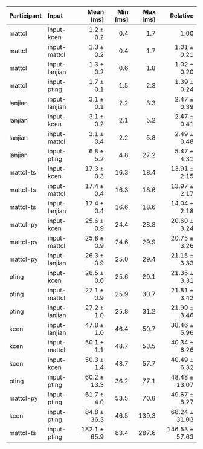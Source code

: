 | Participant | Input | Mean [ms] | Min [ms] | Max [ms] | Relative |
|:---|:---|---:|---:|---:|---:|
| mattcl | input-kcen | 1.2 ± 0.2 | 0.4 | 1.7 | 1.00 |
| mattcl | input-mattcl | 1.3 ± 0.2 | 0.4 | 1.7 | 1.01 ± 0.21 |
| mattcl | input-lanjian | 1.3 ± 0.2 | 0.6 | 1.8 | 1.02 ± 0.20 |
| mattcl | input-pting | 1.7 ± 0.1 | 1.5 | 2.3 | 1.39 ± 0.24 |
| lanjian | input-lanjian | 3.1 ± 0.1 | 2.2 | 3.3 | 2.47 ± 0.39 |
| lanjian | input-kcen | 3.1 ± 0.2 | 2.1 | 5.2 | 2.47 ± 0.41 |
| lanjian | input-mattcl | 3.1 ± 0.4 | 2.2 | 5.8 | 2.49 ± 0.48 |
| lanjian | input-pting | 6.8 ± 5.2 | 4.8 | 27.2 | 5.47 ± 4.31 |
| mattcl-ts | input-kcen | 17.3 ± 0.3 | 16.3 | 18.4 | 13.91 ± 2.15 |
| mattcl-ts | input-mattcl | 17.4 ± 0.4 | 16.3 | 18.6 | 13.97 ± 2.17 |
| mattcl-ts | input-lanjian | 17.4 ± 0.4 | 16.6 | 18.6 | 14.04 ± 2.18 |
| mattcl-py | input-kcen | 25.6 ± 0.9 | 24.4 | 28.8 | 20.60 ± 3.24 |
| mattcl-py | input-mattcl | 25.8 ± 0.9 | 24.6 | 29.9 | 20.75 ± 3.26 |
| mattcl-py | input-lanjian | 26.3 ± 0.9 | 25.0 | 29.4 | 21.15 ± 3.33 |
| pting | input-kcen | 26.5 ± 0.6 | 25.6 | 29.1 | 21.35 ± 3.31 |
| pting | input-mattcl | 27.1 ± 0.9 | 25.9 | 30.7 | 21.81 ± 3.42 |
| pting | input-lanjian | 27.2 ± 1.0 | 25.8 | 31.2 | 21.90 ± 3.46 |
| kcen | input-lanjian | 47.8 ± 1.0 | 46.4 | 50.7 | 38.46 ± 5.96 |
| kcen | input-mattcl | 50.1 ± 1.1 | 48.7 | 53.5 | 40.34 ± 6.26 |
| kcen | input-kcen | 50.3 ± 1.4 | 48.7 | 57.7 | 40.49 ± 6.32 |
| pting | input-pting | 60.2 ± 13.3 | 36.2 | 77.1 | 48.48 ± 13.07 |
| mattcl-py | input-pting | 61.7 ± 4.0 | 53.5 | 70.8 | 49.67 ± 8.27 |
| kcen | input-pting | 84.8 ± 36.3 | 46.5 | 139.3 | 68.24 ± 31.03 |
| mattcl-ts | input-pting | 182.1 ± 65.9 | 83.4 | 287.6 | 146.53 ± 57.63 |
